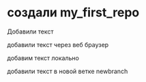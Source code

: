 # создали my_first_repo

Добавили текст

добавили текст через веб браузер
  
добавим текст локально

добавили текст в новой ветке newbranch
